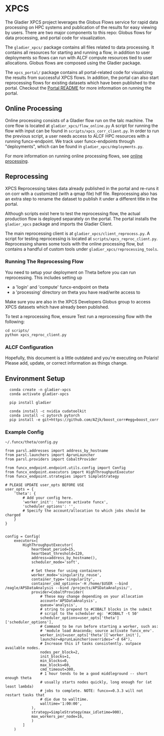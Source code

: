 # XPCS

The Gladier XPCS project leverages the Globus Flows service for rapid data processing
on HPC systems and publication of the results for easy viewing by users. There are 
two major components to this repo: Globus flows for data processing, and portal code
for visualization.

The ``gladier_xpcs/`` package contains all files related to data processing. It contains
all resources for starting and running a flow, in addition to user deployments so
flows can run with ALCF compute resources tied to user allocations. Globus flows are 
composed using the Gladier package.

The ``xpcs_portal/`` package contains all portal-related code for visualizing the
results from successful XPCS flows. In addition, the portal can also start
reprocessing flows for existing datasets which have been published to the portal.
Checkout the [Portal README](./xpcs_portal/README.md) for more information on running
the portal.

## Online Processing

Online processing consists of a Gladier flow run on the talc machine. The core 
flow is located at `gladier_xpcs/flow_online.py` A script for running the flow with
input can be found in `scripts/xpcs_corr_client.py`. In order to run the previous
script, a user needs access to ALCF HPC resources with a running funcx-endpoint.
We track user funcx-endpoints through "deployments", which can be found in
`gladier_xpcs/deployments.py`. 

For more information on running online processing flows, see [online processing](./scripts/online-processing.md).


## Reprocessing

XPCS Reprocessing takes data already published in the portal and re-runs it on corr with
a customized (with a qmap file) hdf file. Reprocessing also has an extra step to rename
the dataset to publish it under a different title in the portal. 

Although scripts exist here to test the reprocessing flow, the actual production flow is
deployed separately on the portal. The portal installs the `gladier_xpcs` package and
imports the Gladier Client.

The main reprocessing client is at `gladier_xpcs/client_reprocess.py`. A script for 
testing reprocessing is located at `scripts/xpcs_reproc_client.py`. Reprocessing
shares some tools with the online processing flow, but contains a handful of custom
tools under `gladier_xpcs/reprocessing_tools`.

### Running The Reprocessing Flow

You need to setup your deployment on Theta before you can run reprocessing. This includes
setting up

* a 'login' and 'compute' funcx-endpoint on theta
* a 'processing' directory on theta you have read/write access to

Make sure you are also in the XPCS Developers Globus group to access XPCS datasets which
have already been published.

To test a reprocessing flow, ensure Test run a reprocessing flow with the following:

```
cd scripts/
python xpcs_reproc_client.py
```

### ALCF Configuration

Hopefully, this document is a little outdated and you're executing on Polaris!
Please add, update, or correct information as things change. 

## Environment Setup

```
  conda create -n gladier-xpcs
  conda activate gladier-xpcs

  pip install gladier

  conda install -c nvidia cudatoolkit
  conda install -c pytorch pytorch
  pip install -e git+https://github.com/AZjk/boost_corr#egg=boost_corr
```

### Example Config

```
~/.funcx/theta/config.py

from parsl.addresses import address_by_hostname
from parsl.launchers import AprunLauncher
from parsl.providers import CobaltProvider

from funcx_endpoint.endpoint.utils.config import Config
from funcx_endpoint.executors import HighThroughputExecutor
from funcx_endpoint.strategies import SimpleStrategy

# PLEASE UPDATE user_opts BEFORE USE
user_opts = {
    'theta': {
        # Add your config here.
        'worker_init': 'source activate funcx',
        'scheduler_options': '',
        # Specify the account/allocation to which jobs should be charged
    }
}


config = Config(
    executors=[
        HighThroughputExecutor(
            heartbeat_period=15,
            heartbeat_threshold=120,
            address=address_by_hostname(),
            scheduler_mode='soft',

            # Set these for using containers
            worker_mode='singularity_reuse',
            container_type='singularity',
            container_cmd_options='-H /home/$USER --bind /eagle/APSDataAnalysis --bind /projects/APSDataAnalysis/',
            provider=CobaltProvider(
                # These may change depending on your allocation
                account='APSDataAnalysis',
                queue='analysis',
                # string to prepend to #COBALT blocks in the submit
                # script to the scheduler eg: '#COBALT -t 50'
                scheduler_options=user_opts['theta']['scheduler_options'],
                # Command to be run before starting a worker, such as:
                # 'module load Anaconda; source activate funcx_env'.
                worker_init=user_opts['theta']['worker_init'],
                launcher=AprunLauncher(overrides="-d 64"),
                # Increase this if tasks consistently. outpace available nodes. 
                nodes_per_block=2,
                init_blocks=1,
                min_blocks=0,
                max_blocks=60,
                cmd_timeout=300,
                # 1 hour tends to be a good middleground -- short enough theta
                # usually starts nodes quickly, long enough for (at least lambda)
                # jobs to complete. NOTE: funcx==0.3.3 will not restart tasks that
                # die due to walltime.
                walltime='1:00:00',
            ),
            strategy=SimpleStrategy(max_idletime=900),
            max_workers_per_node=16,
            )
        ]
    )
```